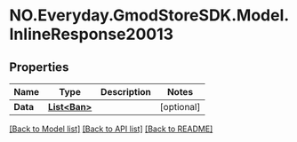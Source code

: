 # NO.Everyday.GmodStoreSDK.Model.InlineResponse20013
## Properties

Name | Type | Description | Notes
------------ | ------------- | ------------- | -------------
**Data** | [**List&lt;Ban&gt;**](Ban.md) |  | [optional] 

[[Back to Model list]](../README.md#documentation-for-models) [[Back to API list]](../README.md#documentation-for-api-endpoints) [[Back to README]](../README.md)

